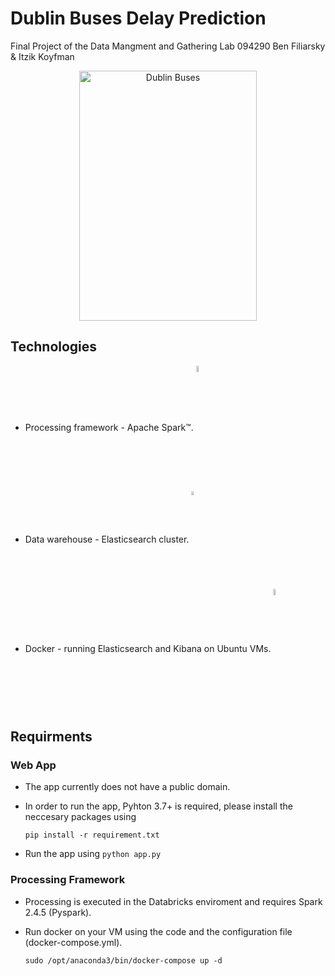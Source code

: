 # Dublin Buses Delay Prediction 
 Final Project of the Data Mangment and Gathering Lab 094290
 Ben Filiarsky & Itzik Koyfman
<p align='center'>
<img src=https://user-images.githubusercontent.com/74211354/105638890-fb00f900-5e7d-11eb-9042-6d9230babc37.jpg width=75% height=400px alt='Dublin Buses'></img>
</p>

## Technologies

* Processing framework - Apache Spark™.
<img src=https://upload.wikimedia.org/wikipedia/commons/thumb/f/f3/Apache_Spark_logo.svg/1200px-Apache_Spark_logo.svg.png width=5% height=5% align='center' style="padding-bottom:6px" alt='Docker'></img>
* Data warehouse - Elasticsearch cluster.
<img src=https://www.elastic.co/static-res/images/elastic-logo-200.png width=4% height=4% align='center' padding-left=2% alt='Docker'></img>
* Docker - running Elasticsearch and Kibana on Ubuntu VMs.
<img src=https://pbs.twimg.com/profile_images/1273307847103635465/lfVWBmiW_400x400.png width=5% height=5% align='center' padding-left=2% alt='Docker'></img>

## Requirments

### Web App
* The app currently does not have a public domain.
* In order to run the app, Pyhton 3.7+ is required, please install the neccesary packages using 

    ```pip install -r requirement.txt```
* Run the app using ```python app.py```

### Processing Framework
* Processing is executed in the Databricks enviroment and requires Spark 2.4.5 (Pyspark).
* Run docker on your VM using the code and the configuration file (docker-compose.yml).

    ```sudo /opt/anaconda3/bin/docker-compose up -d```
